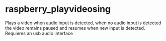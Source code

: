# raspberry_playvideosing

Plays a video when audio input is detected, when no audio input is detected the video remains paused and resumes when new input is detected.
Requieres an usb audio interface
